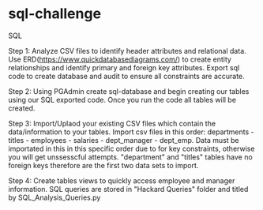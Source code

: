 # sql-challenge
SQL


Step 1:
Analyze CSV files to identify header attributes and relational data. Use ERD(https://www.quickdatabasediagrams.com/) to create entity relationships and identify primary and foreign key attributes. Export sql code to create database and audit to ensure all constraints are accurate.

Step 2:
Using PGAdmin create sql-database and begin creating our tables using our SQL exported code. Once you run the code all tables will be created.

Step 3:
Import/Uplaod your existing CSV files which contain the data/information to your tables. Import csv files in this order: departments - titles - employees - salaries - dept_manager - dept_emp. Data must be importated in this in this specific order due to for key constraints, otherwise you will get unssesscful attempts. "department" and "titles" tables have no foreign keys therefore are the first two data sets to import. 

Step 4: 
Create tables views to quickly access employee and manager information. 
SQL queries are stored in "Hackard Queries" folder and titled by SQL_Analysis_Queries.py
